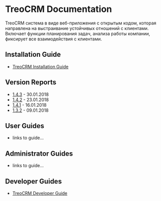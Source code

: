 # TreoCRM Documentation
TreoCRM система в виде веб-приложения с открытым кодом, которая направлена на выстраивание устойчивых отношений с клиентами. 
Включает функции планирования задач, анализа работы компании, фиксирует все взаимодействия с клиентами.

## Installation Guide ##
* [TreoCRM Installation Guide](installation-guide/readme.md)

## Version Reports ##
* [1.4.3](versions/143.md) - 30.01.2018
* [1.4.2](versions/142.md) - 23.01.2018
* [1.4.1](versions/141.md) - 16.01.2018
* [1.3.2](versions/132.md) - 09.01.2018

## User Guides ##
* links to guide...

## Administrator Guides ##
* links to guide...

## Developer Guides ##
* [TreoCRM Developer Guide](developer-guide/readme.md)
